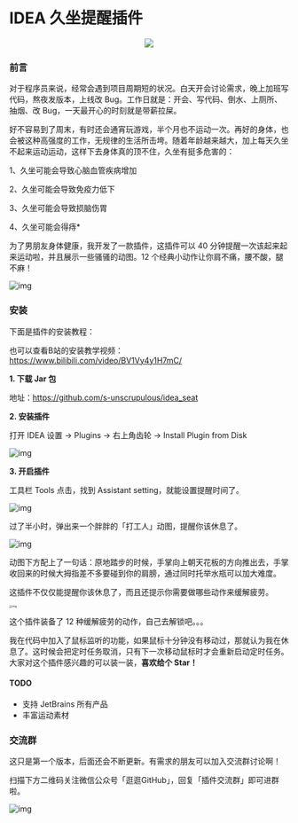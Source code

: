 # IDEA 久坐提醒插件

<div align=center><a href="https://mp.weixin.qq.com/mp/appmsgalbum?__biz=MzUxNjg4NDEzNA==&action=getalbum&album_id=1339316622149992449&scene=21#wechat_redirect"><img src="https://img.shields.io/badge/公众号-逛逛GitHub-red.svg"></a></div>

### 前言

对于程序员来说，经常会遇到项目周期短的状况。白天开会讨论需求，晚上加班写代码，熬夜发版本，上线改 Bug。工作日就是：开会、写代码、倒水、上厕所、抽烟、改 Bug，一天最开心的时刻就是带薪拉屎。

好不容易到了周末，有时还会通宵玩游戏，半个月也不运动一次。再好的身体，也会被这种高强度的工作，无规律的生活所击垮。随着年龄越来越大，加上每天久坐不起来运动运动，这样下去身体真的顶不住，久坐有挺多危害的： 

1、久坐可能会导致心脑血管疾病增加

2、久坐可能会导致免疫力低下

3、久坐可能会导致损脑伤胃

4、久坐可能会得痔*

为了男朋友身体健康，我开发了一款插件，这插件可以 40 分钟提醒一次该起来起来运动啦，并且展示一些骚骚的动图。12 个经典小动作让你肩不痛，腰不酸，腿不麻！

![img](https://tva1.sinaimg.cn/large/008eGmZEly1gmwhno7c9vg30f404qdoi.gif)

### 安装

下面是插件的安装教程：

也可以查看B站的安装教学视频：https://www.bilibili.com/video/BV1Vy4y1H7mC/

**1. 下载 Jar 包**

地址：https://github.com/s-unscrupulous/idea_seat

**2. 安装插件**

打开 IDEA 设置 -> Plugins -> 右上角齿轮 -> Install Plugin from Disk

![img](https://tva1.sinaimg.cn/large/008eGmZEly1gmwhn7r3qrj30u00o1wka.jpg)

**3. 开启插件**

工具栏 Tools 点击，找到 Assistant setting，就能设置提醒时间了。

![img](https://tva1.sinaimg.cn/large/008eGmZEly1gmwhmyftahj30u00i8k0s.jpg)

过了半小时，弹出来一个胖胖的「打工人」动图，提醒你该休息了。

![img](https://tva1.sinaimg.cn/large/008eGmZEly1gmwhn4rpgrg30u00ffkjn.gif)

动图下方配上了一句话：原地踏步的时候，手掌向上朝天花板的方向推出去，手掌收回来的时候大拇指差不多要碰到你的肩膀，通过同时托举水瓶可以加大难度。

这插件不仅仅能提醒你该休息了，而且还提示你需要做哪些动作来缓解疲劳。

<img src="https://tva1.sinaimg.cn/large/008eGmZEly1gmwhobikprj30g00bqjrq.jpg" alt="img" style="zoom:33%;" />

这个插件装备了 12 种缓解疲劳的动作，自己去解锁吧。。。

我在代码中加入了鼠标监听的功能，如果鼠标十分钟没有移动过，那就认为我在休息了。这时候会把定时任务取消，只有下一次移动鼠标时才会重新启动定时任务。大家对这个插件感兴趣的可以装一装，**喜欢给个 Star！**

#### TODO

- 支持 JetBrains 所有产品
- 丰富运动素材

### 交流群

这只是第一个版本，后面还会不断更新。有需求的朋友可以加入交流群讨论啊！

扫描下方二维码关注微信公众号「逛逛GitHub」，回复「插件交流群」即可进群啦。

![img](https://tva1.sinaimg.cn/large/008eGmZEly1gmwhn9xkeyj309k09k3yc.jpg) 
